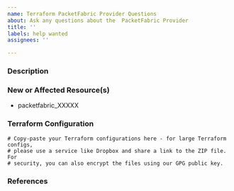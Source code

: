 ```yaml
---
name: Terraform PacketFabric Provider Questions
about: Ask any questions about the  PacketFabric Provider
title: ''
labels: help wanted
assignees: ''

---
```


### Description

<!--- Please leave a helpful description of the feature request here. --->

### New or Affected Resource(s)

<!--- Please list the new or affected resources and data sources. --->

* packetfabric_XXXXX

### Terraform Configuration

<!--- Information about code formatting: https://help.github.com/articles/basic-writing-and-formatting-syntax/#quoting-code --->

```hcl
# Copy-paste your Terraform configurations here - for large Terraform configs,
# please use a service like Dropbox and share a link to the ZIP file. For
# security, you can also encrypt the files using our GPG public key.
```

### References

<!---
Information about referencing Github Issues: https://help.github.com/articles/basic-writing-and-formatting-syntax/#referencing-issues-and-pull-requests

Are there any other GitHub issues (open or closed) or pull requests that should be linked here? Vendor blog posts or documentation?

* #0000
--->
